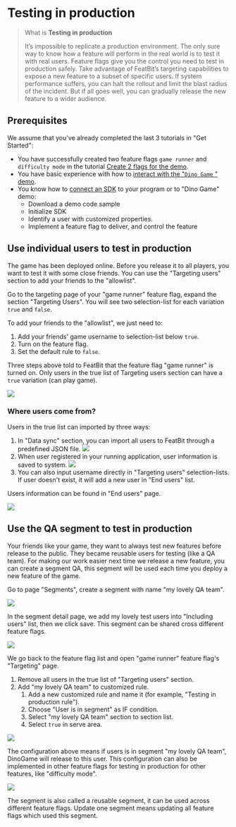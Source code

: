 # Testing in production

> What is **Testing in production**
>
> It’s impossible to replicate a production environment. The only sure way to know how a feature will perform in the real world is to test it with real users. Feature flags give you the control you need to test in production safely. Take advantage of FeatBit’s targeting capabilities to expose a new feature to a subset of specific users. If system performance suffers, you can halt the rollout and limit the blast radius of the incident. But if all goes well, you can gradually release the new feature to a wider audience.

## Prerequisites

We assume that you've already completed the last 3 tutorials in "Get Started":

* You have successfully created two feature flags `game runner` and `difficulty mode` in the tutorial [Create 2 flags for the demo](../create-two-feature-flags.md).
* You have basic experience with how to [interact with the "`Dino Game` " demo](../try-interacting-with-the-demo.md).
* You know how to [connect an SDK](../connect-an-sdk/) to your program or to "Dino Game" demo:
  * Download a demo code sample
  * Initialize SDK
  * Identify a user with customized properties.
  * Implement a feature flag to deliver, and control the feature

## Use individual users to test in production

The game has been deployed online. Before you release it to all players, you want to test it with some close friends. You can use the "Targeting users" section to add your friends to the "allowlist".

Go to the targeting page of your "game runner" feature flag, expand the section "Targeting Users". You will see two selection-list for each variation `true` and `false`.&#x20;

To add your friends to the "allowlist", we just need to:

1. Add your friends' game username to selection-list below `true`.&#x20;
2. Turn on the feature flag.
3. Set the default rule to `false`.

Three steps above told to FeatBit that the feature flag "game runner" is turned on. Only users in the true list of Targeting users section can have a `true` variation (can play game).

![](../../getting-started/assets/testing-in-production/001.webp)

### Where users come from?

Users in the true list can imported by three ways:

1. In "Data sync" section, you can import all users to FeatBit through a predefined JSON file.
![](../../getting-started/assets/testing-in-production/002.webp)
2. When user registered in your running application, user information is saved to system.
![](../../getting-started/assets/testing-in-production/003.webp)
3. You can also input username directly in "Targeting users" selection-lists. If user doesn't exist, it will add a new user in "End users" list.

Users information can be found in "End users" page.

![](../../getting-started/assets/testing-in-production/004.webp)

## Use the QA segment to test in production

Your friends like your game, they want to always test new features before release to the public. They became reusable users for testing (like a QA team). For making our work easier next time we release a new feature, you can create a segment QA, this segment will be used each time you deploy a new feature of the game.

Go to page "Segments", create a segment with name "my lovely QA team".

![](../../getting-started/assets/testing-in-production/005.webp)

In the segment detail page, we add my lovely test users into "Including users" list, then we click save. This segment can be shared cross different feature flags.

![](../../getting-started/assets/testing-in-production/006.webp)

We go back to the feature flag list and open "game runner" feature flag's "Targeting" page.&#x20;

1. Remove all users in the true list of "Targeting users" section.
2. Add "my lovely QA team" to customized rule.
   1. Add a new customized rule and name it (for example, "Testing in production rule").
   2. Choose "User is in segment" as IF condition.
   3. Select "my lovely QA team" section to section list.
   4. Select `true` in serve area.

![](../../getting-started/assets/testing-in-production/007.webp)

The configuration above means if users is in segment "my lovely QA team", DinoGame will release to this user. This configuration can also be implemented in other feature flags for testing in production for other features, like "difficulty mode".&#x20;

![](../../getting-started/assets/testing-in-production/008.webp)

The segment is also called a reusable segment, it can be used across different feature flags. Update one segment means updating all feature flags which used this segment.

